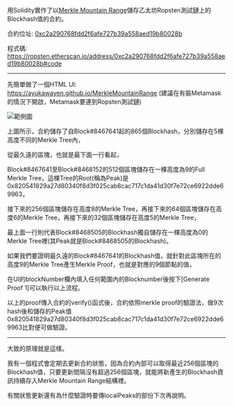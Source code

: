 用Solidity實作了以[Merkle Mountain Range](https://github.com/nervosnetwork/merkle-mountain-range)儲存乙太坊Ropsten測試鏈上的Blockhash值的合約。

合約位址: [0xc2a290768fdd2f6afe727b39a558aed19b80028b](https://ropsten.etherscan.io/address/0xc2a290768fdd2f6afe727b39a558aed19b80028b)

程式碼: https://ropsten.etherscan.io/address/0xc2a290768fdd2f6afe727b39a558aed19b80028b#code

---------------------------

先簡單做了一個HTML UI: https://ayukawayen.github.io/MerkleMountainRange (建議在有裝Metamask的情況下開啟，Metamask要連到Ropsten測試鏈)

![範例圖](https://i.imgur.com/LWDKB7q.png)

上圖所示，合約儲存了自Block#8467641起的865個Blockhash，分別儲存在5棵高度不同的Merkle Tree內，


從最久遠的區塊，也就是最下面一行看起，

Block#8467641至Block#8468152的512個區塊儲存在一棵高度為9的Full Merkle Tree，這棵Tree的Root(稱為Peak)是0x820541829a27d80340f8d3f025cab8cac717c1da41d30f7e72ce6922dde69963，

接下來的256個區塊儲存在高度8的Merkle Tree，再接下來的64個區塊儲存在高度6的Merkle Tree，再接下來的32個區塊儲存在高度5的Merkle Tree，

最上面一行則代表Block#8468505的Blockhash獨自儲存在一棵高度為0的Merkle Tree裡(其Peak就是Block#8468505的Blockhash)。



如果我們要證明最久遠的Block#8467641的Blockhash值，就針對此區塊所在的高度9的Merkle Tree產生Merkle Proof，也就是對應的9個節點的值，

在UI的blockNumber欄內填入任何範圍內的Blocknumber後按下[Generate Proof 1]可以執行以上流程。

以上的proof傳入合約的verify()函式後，合約依照merkle proof的驗證法，做9次hash後和儲存的Peak值0x820541829a27d80340f8d3f025cab8cac717c1da41d30f7e72ce6922dde69963比對便可做驗證。

---------------------------

大致的原理就是這樣。

我有一個程式會定期去更新合約狀態，因為合約內部可以取得最近256個區塊的Blockhash值，只要更新間隔沒有超過256個區塊，就能將新產生的Blockhash資訊持續存入Merkle Mountain Range結構裡。

有關狀態更新還有為什麼驗證時要傳localPeaks的部份下次再說明。
